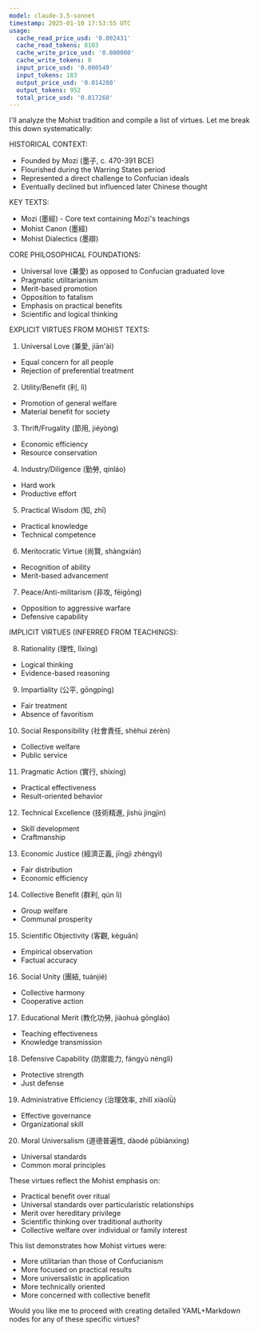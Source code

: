 ```yaml
---
model: claude-3.5-sonnet
timestamp: 2025-01-10 17:53:55 UTC
usage:
  cache_read_price_usd: '0.002431'
  cache_read_tokens: 8103
  cache_write_price_usd: '0.000000'
  cache_write_tokens: 0
  input_price_usd: '0.000549'
  input_tokens: 183
  output_price_usd: '0.014280'
  output_tokens: 952
  total_price_usd: '0.017260'
---
```


I'll analyze the Mohist tradition and compile a list of virtues. Let me break this down systematically:

HISTORICAL CONTEXT:
- Founded by Mozi (墨子, c. 470-391 BCE)
- Flourished during the Warring States period
- Represented a direct challenge to Confucian ideals
- Eventually declined but influenced later Chinese thought

KEY TEXTS:
- Mozi (墨經) - Core text containing Mozi's teachings
- Mohist Canon (墨經)
- Mohist Dialectics (墨辯)

CORE PHILOSOPHICAL FOUNDATIONS:
- Universal love (兼愛) as opposed to Confucian graduated love
- Pragmatic utilitarianism
- Merit-based promotion
- Opposition to fatalism
- Emphasis on practical benefits
- Scientific and logical thinking

EXPLICIT VIRTUES FROM MOHIST TEXTS:

1. Universal Love (兼愛, jiān'ài)
- Equal concern for all people
- Rejection of preferential treatment

2. Utility/Benefit (利, lì)
- Promotion of general welfare
- Material benefit for society

3. Thrift/Frugality (節用, jiéyòng)
- Economic efficiency
- Resource conservation

4. Industry/Diligence (勤勞, qínláo)
- Hard work
- Productive effort

5. Practical Wisdom (知, zhī)
- Practical knowledge
- Technical competence

6. Meritocratic Virtue (尚賢, shàngxián)
- Recognition of ability
- Merit-based advancement

7. Peace/Anti-militarism (非攻, fēigōng)
- Opposition to aggressive warfare
- Defensive capability

IMPLICIT VIRTUES (INFERRED FROM TEACHINGS):

8. Rationality (理性, lǐxìng)
- Logical thinking
- Evidence-based reasoning

9. Impartiality (公平, gōngpíng)
- Fair treatment
- Absence of favoritism

10. Social Responsibility (社會責任, shèhuì zérèn)
- Collective welfare
- Public service

11. Pragmatic Action (實行, shíxíng)
- Practical effectiveness
- Result-oriented behavior

12. Technical Excellence (技術精進, jìshù jìngjìn)
- Skill development
- Craftmanship

13. Economic Justice (經濟正義, jīngjì zhèngyì)
- Fair distribution
- Economic efficiency

14. Collective Benefit (群利, qún lì)
- Group welfare
- Communal prosperity

15. Scientific Objectivity (客觀, kèguān)
- Empirical observation
- Factual accuracy

16. Social Unity (團結, tuánjié)
- Collective harmony
- Cooperative action

17. Educational Merit (教化功勞, jiàohuà gōngláo)
- Teaching effectiveness
- Knowledge transmission

18. Defensive Capability (防禦能力, fángyù nénglì)
- Protective strength
- Just defense

19. Administrative Efficiency (治理效率, zhìlǐ xiàolǜ)
- Effective governance
- Organizational skill

20. Moral Universalism (道德普遍性, dàodé pǔbiànxìng)
- Universal standards
- Common moral principles

These virtues reflect the Mohist emphasis on:
- Practical benefit over ritual
- Universal standards over particularistic relationships
- Merit over hereditary privilege
- Scientific thinking over traditional authority
- Collective welfare over individual or family interest

This list demonstrates how Mohist virtues were:
- More utilitarian than those of Confucianism
- More focused on practical results
- More universalistic in application
- More technically oriented
- More concerned with collective benefit

Would you like me to proceed with creating detailed YAML+Markdown nodes for any of these specific virtues?